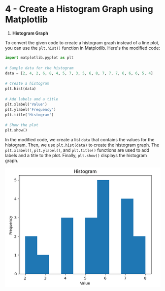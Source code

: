 # 4 - Create a Histogram Graph using Matplotlib
 
1. **Histogram Graph**

To convert the given code to create a histogram graph instead of a line plot, you can use the `plt.hist()` function in Matplotlib. Here's the modified code:

```python
import matplotlib.pyplot as plt

# Sample data for the histogram
data = [2, 4, 2, 6, 8, 4, 5, 7, 3, 5, 6, 8, 7, 7, 7, 6, 6, 6, 5, 4]

# Create a histogram
plt.hist(data)

# Add labels and a title
plt.xlabel('Value')
plt.ylabel('Frequency')
plt.title('Histogram')

# Show the plot
plt.show()
```

In the modified code, we create a list `data` that contains the values for the histogram. Then, we use `plt.hist(data)` to create the histogram graph. The `plt.xlabel()`, `plt.ylabel()`, and `plt.title()` functions are used to add labels and a title to the plot. Finally, `plt.show()` displays the histogram graph.

![Image](2.png)